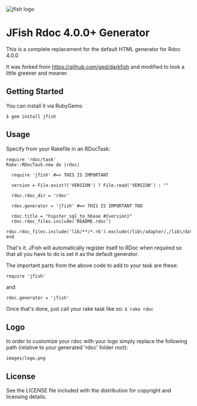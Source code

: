 ![jfish logo](https://github.com/jeanlescure/jfish/raw/master/lib/template/jfish/images/logo.png)

# JFish Rdoc 4.0.0+ Generator

This is a complete replacement for the default HTML generator for Rdoc 4.0.0

It was forked from https://github.com/ged/darkfish and modified to look a little greener and meaner.

## Getting Started

You can install it via RubyGems:

  `$ gem install jfish`

## Usage

Specify from your Rakefile in an RDocTask:

    require 'rdoc/task'
    Rake::RDocTask.new do |rdoc|
    
      require 'jfish' #=> THIS IS IMPORTANT
      
      version = File.exist?('VERSION') ? File.read('VERSION') : ""
      
      rdoc.rdoc_dir = 'rdoc'
      
      rdoc.generator = 'jfish' #=> THIS IS IMPORTANT TOO
      
      rdoc.title = "hipster_sql_to_hbase #{version}"
      rdoc.rdoc_files.include('README.rdoc')
      rdoc.rdoc_files.include('lib/**/*.rb').exclude(/lib\/adapter/,/lib\/datatype_extras.rb/)
    end
  
  
That's it. JFish will automatically register itself to RDoc when required so that all you have to do is set it as the default generator.

The important parts from the above code to add to your task are these:

  `require 'jfish'`
  
and
  
  `rdoc.generator = 'jfish'`

Once that's done, just call your rake task like so: `$ rake rdoc`

## Logo

In order to customize your rdoc with your logo simply replace the following path (relative to your generated 'rdoc' folder root):

  `images/logo.png`

## License

See the LICENSE file included with the distribution for copyright and licensing details.

